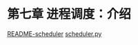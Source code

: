 # 第七章 进程调度：介绍
[README-scheduler](https://github.com/dqxcj/Operating_Systems_Three_Easy_Pieces_answer/tree/main/chapter4/README-scheduler)
[scheduler.py](scheduler.py)

## 